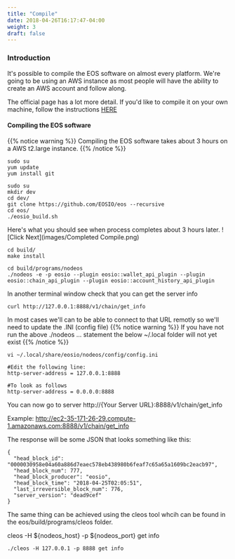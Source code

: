 ```yaml
---
title: "Compile"
date: 2018-04-26T16:17:47-04:00
weight: 3
draft: false
---
```



### Introduction

It's possible to compile the EOS software on almost every platform. We're going to be using an AWS instance as most people will have the ability to create an AWS account and follow along. 

The official page has a lot more detail. If you'd like to compile it on your own machine, follow the instructions [HERE](https://github.com/EOSIO/eos/wiki/Local-Environment#2-building-eosio)

#### Compiling the EOS software

{{% notice warning %}}
Compiling the EOS software takes about 3 hours on a AWS t2.large instance. 
{{% /notice %}}



```
sudo su
yum update
yum install git
```


```
sudo su
mkdir dev
cd dev/
git clone https://github.com/EOSIO/eos --recursive
cd eos/
./eosio_build.sh

```

Here's what you should see when process completes about 3 hours later. 
![Click Next](images/Completed Compile.png)

```
cd build/
make install
```

```
cd build/programs/nodeos
./nodeos -e -p eosio --plugin eosio::wallet_api_plugin --plugin eosio::chain_api_plugin --plugin eosio::account_history_api_plugin 
```

In another terminal window check that you can get the server info
```
curl http://127.0.0.1:8888/v1/chain/get_info
```

In most cases we'll can to be able to connect to that URL remotly so we'll need to update the .INI (config file)
{{% notice warning %}}
If you have not run the above ./nodeos ... statement the below ~/.local folder will not yet exist
{{% /notice %}}

```
vi ~/.local/share/eosio/nodeos/config/config.ini

#Edit the following line:
http-server-address = 127.0.0.1:8888

#To look as follows
http-server-address = 0.0.0.0:8888
```

You can now go to server http://{Your Server URL}:8888/v1/chain/get_info

Example:
http://ec2-35-171-26-29.compute-1.amazonaws.com:8888/v1/chain/get_info

The response will be some JSON that looks something like this:
```
{
  "head_block_id": "0000030958e04a60a886d7eaec578eb438980b6feaf7c65a65a1609bc2eacb97",
  "head_block_num": 777,
  "head_block_producer": "eosio",
  "head_block_time": "2018-04-25T02:05:51",
  "last_irreversible_block_num": 776,
  "server_version": "dead9cef"
}
```

The same thing can be achieved using the cleos tool whcih can be found in the eos/build/programs/cleos folder. 

cleos -H ${nodeos_host} -p ${nodeos_port} get info
```
./cleos -H 127.0.0.1 -p 8888 get info
```

